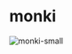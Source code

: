 # monki

![monki-small](https://cloud.githubusercontent.com/assets/13237912/10610877/89f806f2-76fe-11e5-8927-9c34f10411a7.png)
